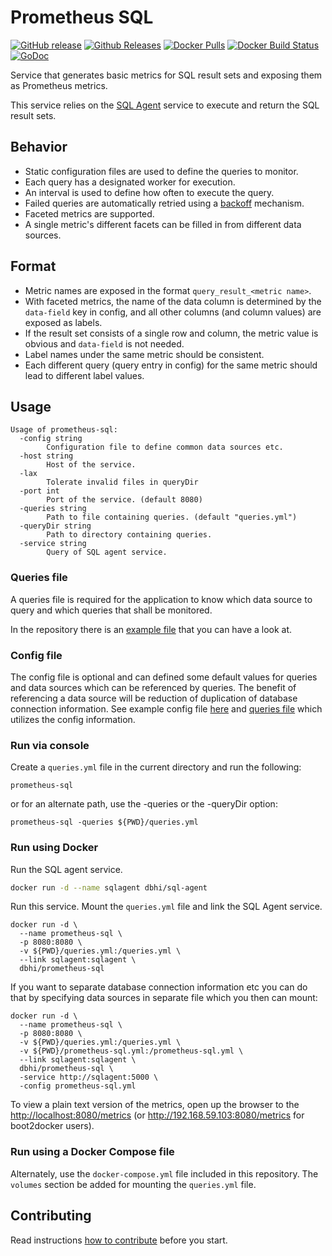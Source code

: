 # Prometheus SQL

[![GitHub release](https://img.shields.io/github/release/chop-dbhi/prometheus-sql.svg)](https://github.com/chop-dbhi/prometheus-sql)
[![Github Releases](https://img.shields.io/github/downloads/chop-dbhi/prometheus-sql/latest/total.svg)](https://github.com/chop-dbhi/prometheus-sql/releases)
[![Docker Pulls](https://img.shields.io/docker/pulls/dbhi/prometheus-sql.svg)](https://hub.docker.com/r/dbhi/prometheus-sql/)
[![Docker Build Status](https://img.shields.io/docker/build/dbhi/prometheus-sql.svg)](https://hub.docker.com/r/dbhi/prometheus-sql/builds/)
[![GoDoc](https://godoc.org/github.com/chop-dbhi/prometheus-sql?status.svg)](https://godoc.org/github.com/chop-dbhi/prometheus-sql)

Service that generates basic metrics for SQL result sets and exposing them as Prometheus metrics.

This service relies on the [SQL Agent](https://github.com/chop-dbhi/sql-agent) service to execute and return the SQL result sets.

## Behavior

- Static configuration files are used to define the queries to monitor.
- Each query has a designated worker for execution.
- An interval is used to define how often to execute the query.
- Failed queries are automatically retried using a [backoff](https://en.wikipedia.org/wiki/Exponential_backoff) mechanism.
- Faceted metrics are supported.
- A single metric's different facets can be filled in from different data sources.

## Format

- Metric names are exposed in the format `query_result_<metric name>`.
- With faceted metrics, the name of the data column is determined by the `data-field` key in config, and all other columns (and column values) are exposed as labels.
- If the result set consists of a single row and column, the metric value is obvious and `data-field` is not needed.
- Label names under the same metric should be consistent.
- Each different query (query entry in config) for the same metric should lead to different label values.

## Usage

```shell
Usage of prometheus-sql:
  -config string
        Configuration file to define common data sources etc.
  -host string
        Host of the service.
  -lax
        Tolerate invalid files in queryDir
  -port int
        Port of the service. (default 8080)
  -queries string
        Path to file containing queries. (default "queries.yml")
  -queryDir string
        Path to directory containing queries.
  -service string
        Query of SQL agent service.
```

### Queries file

A queries file is required for the application to know which data source to query and which queries that shall be monitored.

In the repository there is an [example file](examples/example-queries.yml) that you can have a look at.

### Config file

The config file is optional and can defined some default values for queries and data sources which can be referenced by queries. The benefit of referencing a data source will be reduction of duplication of database connection information. See example config file [here](examples/example-config.yml) and [queries file](examples/example-config-queries.yml) which utilizes the config information.

### Run via console

Create a `queries.yml` file in the current directory and run the following:

```shell
prometheus-sql
```

or for an alternate path, use the -queries or the -queryDir option:

```shell
prometheus-sql -queries ${PWD}/queries.yml
```

### Run using Docker

Run the SQL agent service.

```bash
docker run -d --name sqlagent dbhi/sql-agent
```

Run this service. Mount the `queries.yml` file and link the SQL Agent service.

```shell
docker run -d \
  --name prometheus-sql \
  -p 8080:8080 \
  -v ${PWD}/queries.yml:/queries.yml \
  --link sqlagent:sqlagent \
  dbhi/prometheus-sql
```

If you want to separate database connection information etc you can do that by specifying data sources in separate file which you then can mount:

```shell
docker run -d \
  --name prometheus-sql \
  -p 8080:8080 \
  -v ${PWD}/queries.yml:/queries.yml \
  -v ${PWD}/prometheus-sql.yml:/prometheus-sql.yml \
  --link sqlagent:sqlagent \
  dbhi/prometheus-sql \
  -service http://sqlagent:5000 \
  -config prometheus-sql.yml
```

To view a plain text version of the metrics, open up the browser to the <http://localhost:8080/metrics> (or <http://192.168.59.103:8080/metrics> for boot2docker users).

### Run using a Docker Compose file

Alternately, use the `docker-compose.yml` file included in this repository. The `volumes` section be added for mounting the `queries.yml` file.

## Contributing

Read instructions [how to contribute](CONTRIBUTING.md) before you start.
